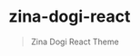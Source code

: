 # zina-dogi-react

> Zina Dogi React Theme

<!-- [![NPM](https://img.shields.io/npm/v/zina-dogi-react.svg)](https://www.npmjs.com/package/zina-dogi-react) [![JavaScript Style Guide](https://img.shields.io/badge/code_style-standard-brightgreen.svg)](https://standardjs.com)

## Install

```bash
npm install --save zina-dogi-react
```

## Usage

```jsx
import React, { Component } from 'react'

import MyComponent from 'zina-dogi-react'

class Example extends Component {
  render () {
    return (
      <MyComponent />
    )
  }
}
```

## License

 © [](https://github.com/) -->
